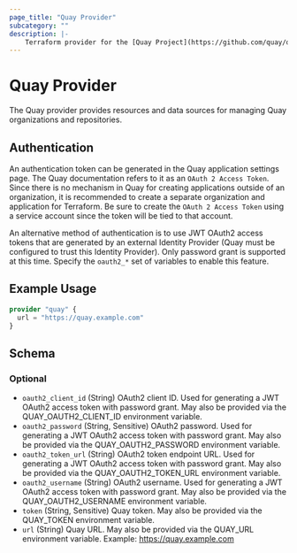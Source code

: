 ```yaml
---
page_title: "Quay Provider"
subcategory: ""
description: |-
    Terraform provider for the [Quay Project](https://github.com/quay/quay).
---
```


# Quay Provider
The Quay provider provides resources and data sources for managing Quay organizations and repositories.

## Authentication
An authentication token can be generated in the Quay application settings page. The Quay documentation refers to it as
an `OAuth 2 Access Token`. Since there is no mechanism in Quay for creating applications outside of an organization, it
is recommended to create a separate organization and application for Terraform. Be sure to create the
`OAuth 2 Access Token` using a service account since the token will be tied to that account.

An alternative method of authentication is to use JWT OAuth2 access tokens that are generated by an external Identity
Provider (Quay must be configured to trust this Identity Provider). Only password grant is supported at this time.
Specify the `oauth2_*` set of variables to enable this feature.

## Example Usage

```terraform
provider "quay" {
  url = "https://quay.example.com"
}
```

<!-- schema generated by tfplugindocs -->
## Schema

### Optional

- `oauth2_client_id` (String) OAuth2 client ID. Used for generating a JWT OAuth2 access token with password grant. May also be provided via the QUAY_OAUTH2_CLIENT_ID environment variable.
- `oauth2_password` (String, Sensitive) OAuth2 password. Used for generating a JWT OAuth2 access token with password grant. May also be provided via the QUAY_OAUTH2_PASSWORD environment variable.
- `oauth2_token_url` (String) OAuth2 token endpoint URL. Used for generating a JWT OAuth2 access token with password grant. May also be provided via the QUAY_OAUTH2_TOKEN_URL environment variable.
- `oauth2_username` (String) OAuth2 username. Used for generating a JWT OAuth2 access token with password grant. May also be provided via the QUAY_OAUTH2_USERNAME environment variable.
- `token` (String, Sensitive) Quay token. May also be provided via the QUAY_TOKEN environment variable.
- `url` (String) Quay URL. May also be provided via the QUAY_URL environment variable. Example: https://quay.example.com

